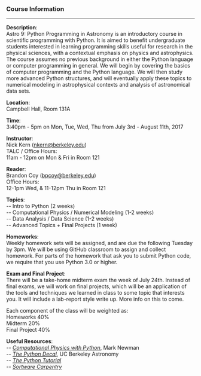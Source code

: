 ### Course Information
----
**Description**:
<br>
Astro 9: Python Programming in Astronomy is an introductory course in scientific programming with Python. It is aimed to benefit undergraduate students interested in learning programming skills useful for research in the physical sciences, with a contextual emphasis on physics and astrophysics. The course assumes no previous background in either the Python language or computer programming in general. We will begin by covering the basics of computer programming and the Python language. We will then study more advanced Python structures, and will eventually apply these topics to numerical modeling in astrophysical contexts and analysis of astronomical data sets. 

**Location**:
<br>
Campbell Hall, Room 131A

**Time**:
<br>
3:40pm - 5pm on Mon, Tue, Wed, Thu from July 3rd - August 11th, 2017

**Instructor**:
<br>
Nick Kern (nkern@berkeley.edu)
<br>
TALC / Office Hours: 
<br>
11am - 12pm on Mon & Fri in Room 121

**Reader**:
<br>
Brandon Coy (bpcoy@berkeley.edu)
<br>
Office Hours:
<br>
12-1pm Wed, & 11-12pm Thu in Room 121

**Topics**:
<br>
-- Intro to Python (2 weeks)
<br>
-- Computational Physics / Numerical Modeling (1-2 weeks)
<br>
-- Data Analysis / Data Science (1-2 weeks)
<br>
-- Advanced Topics + Final Projects (1 week)

**Homeworks**:
<br>
Weekly homework sets will be assigned, and are due the following Tuesday by 3pm.
We will be using GitHub classroom to assign and collect homework.
For parts of the homework that ask you to submit Python code, we require
that you use Python 3.0 or higher.


**Exam and Final Project**:
<br>
There will be a take-home midterm exam the week of July 24th.
Instead of final exams, we will work on final projects, which will be an application
of the tools and techniques we learned in class to some topic that interests you. It will
include a lab-report style write up. More info on this to come.

Each component of the class will be weighted as:
<br>
Homeworks 40%
<br>
Midterm 20%
<br>
Final Project 40%

**Useful Resources**:
<br>
-- [*Computational Physics with Python*](http://www-personal.umich.edu/~mejn/computational-physics), Mark Newman 
<br>
-- [*The Python Decal*](http://ugastro.berkeley.edu/pydecal/index.html), UC Berkeley Astronomy
<br>
-- [*The Python Tutorial*](https://docs.python.org/3/tutorial/)
<br>
-- [*Sortware Carpentry*](https://software-carpentry.org/)



